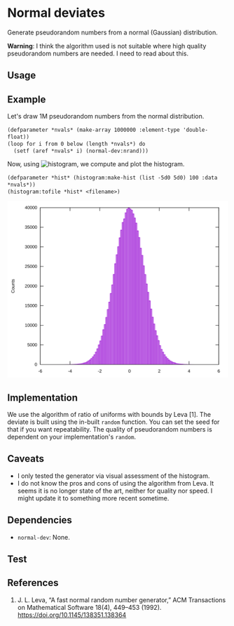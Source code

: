 # Normal deviates
Generate pseudorandom numbers from a normal (Gaussian) distribution.

**Warning**: I think the algorithm used is not suitable where high
quality pseudorandom numbers are needed. I need to read about this.

## Usage

## Example
Let's draw 1M pseudorandom numbers from the normal distribution.

```common-lisp
(defparameter *nvals* (make-array 1000000 :element-type 'double-float))
(loop for i from 0 below (length *nvals*) do
  (setf (aref *nvals* i) (normal-dev:nrand)))
```

Now, using ![histogram](https://github.com/thomashoullier/histogram), we
compute and plot the histogram.

```common-lisp
(defparameter *hist* (histogram:make-hist (list -5d0 5d0) 100 :data *nvals*))
(histogram:tofile *hist* <filename>)
```

![Histogram](doc/hist.svg)

## Implementation
We use the algorithm of ratio of uniforms with bounds by Leva [1].
The deviate is built using the in-built `random` function. You can
set the seed for that if you want repeatability. The quality of
pseudorandom numbers is dependent on your implementation's `random`.

## Caveats
* I only tested the generator via visual assessment of the histogram.
* I do not know the pros and cons of using the algorithm from Leva. It
  seems it is no longer state of the art, neither for quality nor speed.
  I might update it to something more recent sometime.

## Dependencies
* `normal-dev`: None.

## Test

## References
1. J. L. Leva, “A fast normal random number generator,” ACM Transactions on
   Mathematical Software 18(4), 449–453 (1992).
   https://doi.org/10.1145/138351.138364
